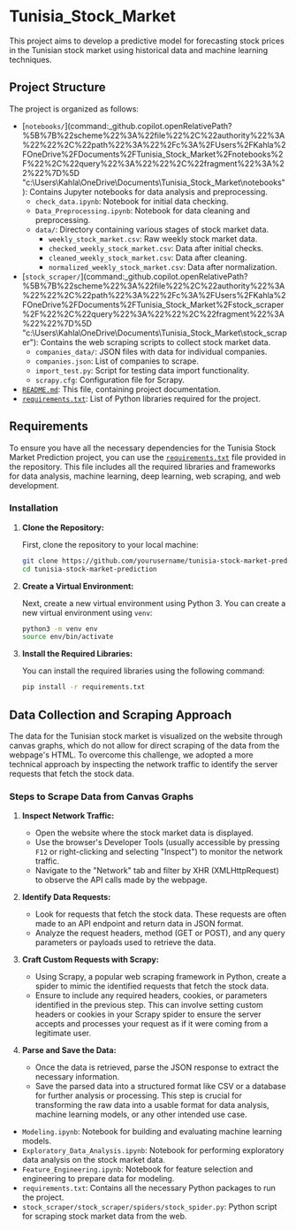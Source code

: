 # Tunisia_Stock_Market

This project aims to develop a predictive model for forecasting stock prices in the Tunisian stock market using historical data and machine learning techniques.

## Project Structure

The project is organized as follows:

- [`notebooks/`](command:_github.copilot.openRelativePath?%5B%7B%22scheme%22%3A%22file%22%2C%22authority%22%3A%22%22%2C%22path%22%3A%22%2Fc%3A%2FUsers%2FKahla%2FOneDrive%2FDocuments%2FTunisia_Stock_Market%2Fnotebooks%2F%22%2C%22query%22%3A%22%22%2C%22fragment%22%3A%22%22%7D%5D "c:\Users\Kahla\OneDrive\Documents\Tunisia_Stock_Market\notebooks\"): Contains Jupyter notebooks for data analysis and preprocessing.
  - `check_data.ipynb`: Notebook for initial data checking.
  - `Data_Preprocessing.ipynb`: Notebook for data cleaning and preprocessing.
  - `data/`: Directory containing various stages of stock market data.
    - `weekly_stock_market.csv`: Raw weekly stock market data.
    - `checked_weekly_stock_market.csv`: Data after initial checks.
    - `cleaned_weekly_stock_market.csv`: Data after cleaning.
    - `normalized_weekly_stock_market.csv`: Data after normalization.
- [`stock_scraper/`](command:_github.copilot.openRelativePath?%5B%7B%22scheme%22%3A%22file%22%2C%22authority%22%3A%22%22%2C%22path%22%3A%22%2Fc%3A%2FUsers%2FKahla%2FOneDrive%2FDocuments%2FTunisia_Stock_Market%2Fstock_scraper%2F%22%2C%22query%22%3A%22%22%2C%22fragment%22%3A%22%22%7D%5D "c:\Users\Kahla\OneDrive\Documents\Tunisia_Stock_Market\stock_scraper\"): Contains the web scraping scripts to collect stock market data.
  - `companies_data/`: JSON files with data for individual companies.
  - `companies.json`: List of companies to scrape.
  - `import_test.py`: Script for testing data import functionality.
  - `scrapy.cfg`: Configuration file for Scrapy.
- [`README.md`](command:_github.copilot.openRelativePath?%5B%7B%22scheme%22%3A%22file%22%2C%22authority%22%3A%22%22%2C%22path%22%3A%22%2Fc%3A%2FUsers%2FKahla%2FOneDrive%2FDocuments%2FTunisia_Stock_Market%2FREADME.md%22%2C%22query%22%3A%22%22%2C%22fragment%22%3A%22%22%7D%5D "c:\Users\Kahla\OneDrive\Documents\Tunisia_Stock_Market\README.md"): This file, containing project documentation.
- [`requirements.txt`](command:_github.copilot.openRelativePath?%5B%7B%22scheme%22%3A%22file%22%2C%22authority%22%3A%22%22%2C%22path%22%3A%22%2Fc%3A%2FUsers%2FKahla%2FOneDrive%2FDocuments%2FTunisia_Stock_Market%2Frequirements.txt%22%2C%22query%22%3A%22%22%2C%22fragment%22%3A%22%22%7D%5D "c:\Users\Kahla\OneDrive\Documents\Tunisia_Stock_Market\requirements.txt"): List of Python libraries required for the project.

## Requirements

To ensure you have all the necessary dependencies for the Tunisia Stock Market Prediction project, you can use the [`requirements.txt`](command:_github.copilot.openRelativePath?%5B%7B%22scheme%22%3A%22file%22%2C%22authority%22%3A%22%22%2C%22path%22%3A%22%2Fc%3A%2FUsers%2FKahla%2FOneDrive%2FDocuments%2FTunisia_Stock_Market%2Frequirements.txt%22%2C%22query%22%3A%22%22%2C%22fragment%22%3A%22%22%7D%5D "c:\Users\Kahla\OneDrive\Documents\Tunisia_Stock_Market\requirements.txt") file provided in the repository. This file includes all the required libraries and frameworks for data analysis, machine learning, deep learning, web scraping, and web development.

### Installation

1. **Clone the Repository:**

   First, clone the repository to your local machine:

   ```bash
   git clone https://github.com/yourusername/tunisia-stock-market-prediction.git
   cd tunisia-stock-market-prediction
   ```

2. **Create a Virtual Environment:**

   Next, create a new virtual environment using Python 3. You can create a new virtual environment using `venv`:

   ```bash
   python3 -m venv env
   source env/bin/activate
   ```

3. **Install the Required Libraries:**

   You can install the required libraries using the following command:

   ```bash
   pip install -r requirements.txt
   ```

## Data Collection and Scraping Approach

The data for the Tunisian stock market is visualized on the website through canvas graphs, which do not allow for direct scraping of the data from the webpage's HTML. To overcome this challenge, we adopted a more technical approach by inspecting the network traffic to identify the server requests that fetch the stock data.

### Steps to Scrape Data from Canvas Graphs

1. **Inspect Network Traffic:**
   - Open the website where the stock market data is displayed.
   - Use the browser's Developer Tools (usually accessible by pressing `F12` or right-clicking and selecting "Inspect") to monitor the network traffic.
   - Navigate to the "Network" tab and filter by XHR (XMLHttpRequest) to observe the API calls made by the webpage.

2. **Identify Data Requests:**
   - Look for requests that fetch the stock data. These requests are often made to an API endpoint and return data in JSON format.
   - Analyze the request headers, method (GET or POST), and any query parameters or payloads used to retrieve the data.

3. **Craft Custom Requests with Scrapy:**
   - Using Scrapy, a popular web scraping framework in Python, create a spider to mimic the identified requests that fetch the stock data.
   - Ensure to include any required headers, cookies, or parameters identified in the previous step. This can involve setting custom headers or cookies in your Scrapy spider to ensure the server accepts and processes your request as if it were coming from a legitimate user.

4. **Parse and Save the Data:**
   - Once the data is retrieved, parse the JSON response to extract the necessary information.
   - Save the parsed data into a structured format like CSV or a database for further analysis or processing. This step is crucial for transforming the raw data into a usable format for data analysis, machine learning models, or any other intended use case.

- `Modeling.ipynb`: Notebook for building and evaluating machine learning models.
- `Exploratory_Data_Analysis.ipynb`: Notebook for performing exploratory data analysis on the stock market data.
- `Feature_Engineering.ipynb`: Notebook for feature selection and engineering to prepare data for modeling.
- `requirements.txt`: Contains all the necessary Python packages to run the project.
- `stock_scraper/stock_scraper/spiders/stock_spider.py`: Python script for scraping stock market data from the web.
